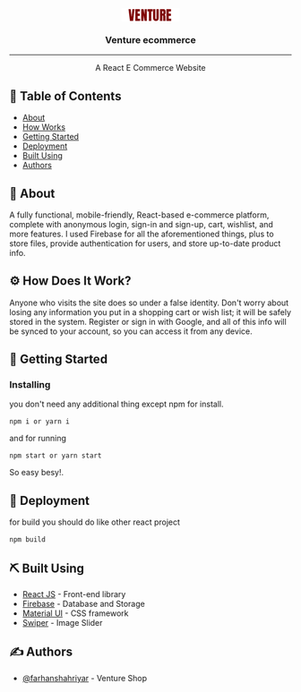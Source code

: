 

<p align="center">
  <a href="" rel="noopener" align="center">
   <img src="Venture.png"
   alt="Project logo" align="center" >
 </a>
</p>


<h3 align="center">Venture ecommerce</h3>

---

<p align="center">A React E Commerce Website
    <br> 
</p>

## 📝 Table of Contents

- [About](#about)
- [How Works](#work)
- [Getting Started](#getting_started)
- [Deployment](#deployment)
- [Built Using](#built_using)
- [Authors](#authors)


## 🧐 About <a name = "about"></a>

A fully functional, mobile-friendly, React-based e-commerce platform, complete with anonymous login, sign-in and sign-up, cart, wishlist, and more features. I used Firebase for all the aforementioned things, plus to store files, provide authentication for users, and store up-to-date product info.

## ⚙ How Does It Work? <a name="work"></a>
Anyone who visits the site does so under a false identity. Don't worry about losing any information you put in a shopping cart or wish list; it will be safely stored in the system. Register or sign in with Google, and all of this info will be synced to your account, so you can access it from any device.


## 🏁 Getting Started <a name = "getting_started"></a>


### Installing

you don't need any additional thing except npm for install.

```
npm i or yarn i
```

and for running

```
npm start or yarn start
```

So easy besy!.


## 🚀 Deployment <a name = "deployment"></a>

for build you should do like other react project

```
npm build
```

## ⛏️ Built Using <a name = "built_using"></a>

- [React JS](https://reactjs.org/) - Front-end library
- [Firebase](https://firebase.google.com/) - Database and Storage
- [Material UI](https://mui.com/) - CSS framework
- [Swiper](https://swiperjs.com/) - Image Slider

## ✍️ Authors <a name = "authors"></a>

- [@farhanshahriyar](https://github.com/farhanshahriyar) - Venture Shop


